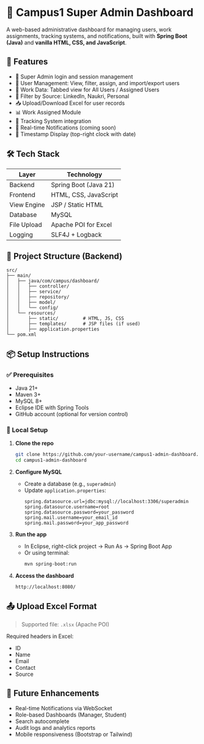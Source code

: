 


# 🏫 Campus1 Super Admin Dashboard

A web-based administrative dashboard for managing users, work assignments, tracking systems, and notifications, built with **Spring Boot (Java)** and **vanilla HTML, CSS, and JavaScript**.


## 🚀 Features

- 🔐 Super Admin login and session management
- 👥 User Management: View, filter, assign, and import/export users
- 📄 Work Data: Tabbed view for All Users / Assigned Users
- 🔎 Filter by Source: LinkedIn, Naukri, Personal
- 📥 Upload/Download Excel for user records
- 📊 Work Assigned Module
- 📍 Tracking System integration
- 🔔 Real-time Notifications (coming soon)
- 📅 Timestamp Display (top-right clock with date)




## 🛠️ Tech Stack

| Layer          |  Technology                      |
|----------------|----------------------------------|
| Backend        | Spring Boot (Java 21)            |
| Frontend       | HTML, CSS, JavaScript            |
| View Engine    | JSP / Static HTML                |
| Database       | MySQL                            |
| File Upload    | Apache POI for Excel             |
| Logging        | SLF4J + Logback                  |



## 📁 Project Structure (Backend)

```
src/
├── main/
│   ├── java/com/campus/dashboard/
│   │   ├── controller/
│   │   ├── service/
│   │   ├── repository/
│   │   ├── model/
│   │   └── config/
│   └── resources/
│       ├── static/         # HTML, JS, CSS
│       ├── templates/      # JSP files (if used)
│       ├── application.properties
└── pom.xml
```



## 📦 Setup Instructions

### ✅ Prerequisites

- Java 21+
- Maven 3+
- MySQL 8+
- Eclipse IDE with Spring Tools
- GitHub account (optional for version control)



### 🔧 Local Setup

1. **Clone the repo**
   ```bash
   git clone https://github.com/your-username/campus1-admin-dashboard.git
   cd campus1-admin-dashboard
   ```

2. **Configure MySQL**
   - Create a database (e.g., `superadmin`)
   - Update `application.properties`:
     ```
     spring.datasource.url=jdbc:mysql://localhost:3306/superadmin
     spring.datasource.username=root
     spring.datasource.password=your_password
     spring.mail.username=your_email_id
     spring.mail.password=your_app_password
     ```

3. **Run the app**
   - In Eclipse, right-click project → Run As → Spring Boot App
   - Or using terminal:
     ```bash
     mvn spring-boot:run
     ```

4. **Access the dashboard**
   ```
   http://localhost:8080/
   ```



## 📤 Upload Excel Format

> Supported file: `.xlsx` (Apache POI)

Required headers in Excel:
- ID
- Name
- Email
- Contact
- Source




## 🧩 Future Enhancements

- Real-time Notifications via WebSocket
- Role-based Dashboards (Manager, Student)
- Search autocomplete
- Audit logs and analytics reports
- Mobile responsiveness (Bootstrap or Tailwind)


